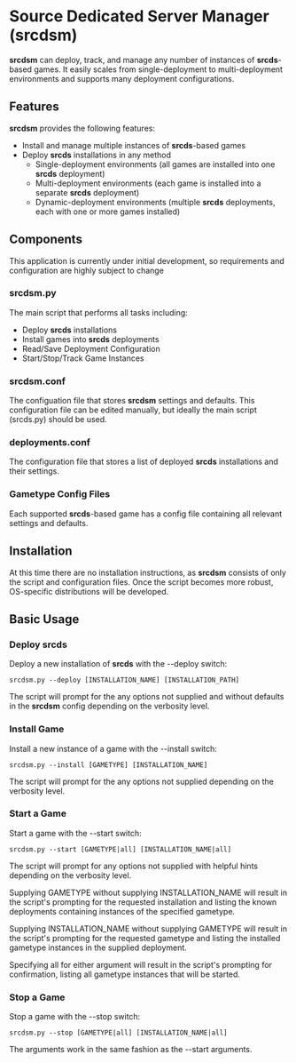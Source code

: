 Source Dedicated Server Manager (**srcdsm**)
=======================================

**srcdsm** can deploy, track, and manage any number of instances of
**srcds**-based games.  It easily scales from single-deployment to
multi-deployment environments and supports many deployment
configurations.

Features
--------

**srcdsm** provides the following features:

* Install and manage multiple instances of **srcds**-based games
* Deploy **srcds** installations in any method
	* Single-deployment environments (all games are installed into one **srcds** deployment)
	* Multi-deployment environments (each game is installed into a separate **srcds** deployment)
	* Dynamic-deployment environments (multiple **srcds** deployments, each with one or more games installed) 


Components
------------

This application is currently under initial development,
so requirements and configuration are highly subject to change


### srcdsm.py

The main script that performs all tasks including:

* Deploy **srcds** installations
* Install games into **srcds** deployments
* Read/Save Deployment Configuration
* Start/Stop/Track Game Instances

### srcdsm.conf

The configuation file that stores **srcdsm** settings and defaults.  This
configuration file can be edited manually, but ideally the main script
(srcds.py) should be used.

### deployments.conf

The configuration file that stores a list of deployed **srcds** installations
and their settings.

### Gametype Config Files

Each supported **srcds**-based game has a config file containing all relevant
settings and defaults.


Installation
-----------

At this time there are no installation instructions, as **srcdsm** consists of
only the script and configuration files.  Once the script becomes more robust,
OS-specific distributions will be developed.


Basic Usage
-----------

### Deploy **srcds**

Deploy a new installation of **srcds** with the --deploy switch:

	srcdsm.py --deploy [INSTALLATION_NAME] [INSTALLATION_PATH]

The script will prompt for the any options not supplied and without
defaults in the **srcdsm** config depending on the verbosity level.

### Install Game

Install a new instance of a game with the --install switch:

	srcdsm.py --install [GAMETYPE] [INSTALLATION_NAME]

The script will prompt for the any options not supplied depending on
the verbosity level.

### Start a Game

Start a game with the --start switch:

	srcdsm.py --start [GAMETYPE|all] [INSTALLATION_NAME|all]

The script will prompt for any options not supplied with helpful
hints depending on the verbosity level.

Supplying GAMETYPE without supplying INSTALLATION_NAME will result
in the script's prompting for the requested installation and listing
the known deployments containing instances of the specified gametype.

Supplying INSTALLATION_NAME without supplying GAMETYPE will result
in the script's prompting for the requested gametype and listing
the installed gametype instances in the supplied deployment.

Specifying all for either argument will result in the script's
prompting for confirmation, listing all gametype instances that will
be started.  

### Stop a Game

Stop a game with the --stop switch:

	srcdsm.py --stop [GAMETYPE|all] [INSTALLATION_NAME|all]

The arguments work in the same fashion as the --start arguments.

